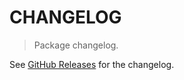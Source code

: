 # CHANGELOG

> Package changelog.

See [GitHub Releases](https://github.com/stdlib-js/stats-base-dists-exponential-ctor/releases) for the changelog.
